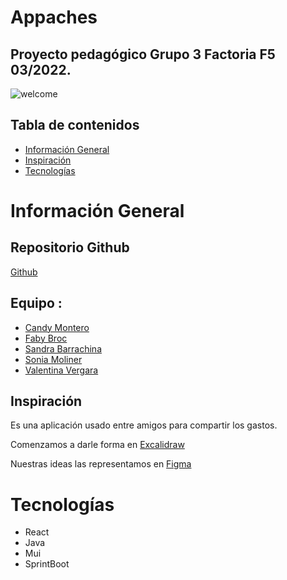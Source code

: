 # Appaches
## Proyecto pedagógico Grupo 3 Factoria F5 03/2022.
![welcome](https://i.ibb.co/0QWc00Y/Welcome.png)


## Tabla de contenidos
* [Información General](#Información-General)
* [Inspiración](#Inspiración)
* [Tecnologías](#Tecnologías)


# Información General 

## Repositorio Github 
 [Github](https://github.com/candymd/appaches)


## Equipo : 

* [Candy Montero](https://github.com/candymd) 
* [Faby Broc](https://github.com/FabyBroc)
* [Sandra Barrachina](https://github.com/Sbarrachina) 
* [Sonia Moliner](https://github.com/SMoliner) 
* [Valentina Vergara](https://github.com/19valentinavergara98)

## Inspiración  
Es una aplicación usado entre amigos para compartir los gastos.     

Comenzamos a darle forma en [Excalidraw](https://excalidraw.com/#room=6c81ebec452de005667c,zPrRBAow_boO8wdyAtLMXw
)  

Nuestras ideas las representamos en [Figma](https://www.figma.com/file/V1cnUjU0vDJJDAujb2Qpal/Grupo-3-Appacha-%3F%3F%3F?node-id=0%3A1
)


# Tecnologías 

* React
* Java
* Mui
* SprintBoot 


